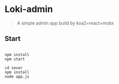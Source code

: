 # Loki-admin

>A simple admin app build by koa2+react+mobx

## Start
```shell

npm install
npm start

cd sever
npm install
node app.js

```



